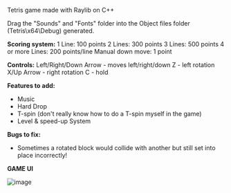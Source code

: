 Tetris game made with Raylib on C++

Drag the "Sounds" and "Fonts" folder into the Object files folder (Tetris\x64\Debug) generated.

**Scoring system:**
1 Line: 100 points
2 Lines: 300 points
3 Lines: 500 points
4 or more Lines: 200 points/line
Manual down move: 1 point

**Controls:**
Left/Right/Down Arrow - moves left/right/down
Z - left rotation
X/Up Arrow - right rotation
C - hold 

**Features to add:**
- Music
- Hard Drop
- T-spin (don't really know how to do a T-spin myself in the game)
- Level & speed-up System 

**Bugs to fix:**
- Sometimes a rotated block would collide with another but still set into place incorrectly!

**GAME UI**

![image](https://github.com/xFooFoo/Tetris/assets/73238233/20484847-86f9-4c1c-87ed-6d867eabd40b)
